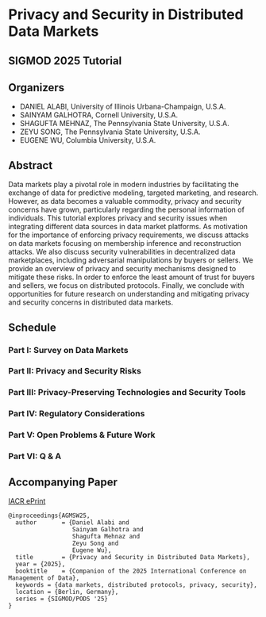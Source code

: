 # Privacy and Security in Distributed Data Markets

## SIGMOD 2025 Tutorial

## Organizers
* DANIEL ALABI, University of Illinois Urbana-Champaign, U.S.A.
* SAINYAM GALHOTRA, Cornell University, U.S.A.
* SHAGUFTA MEHNAZ, The Pennsylvania State University, U.S.A.
* ZEYU SONG, The Pennsylvania State University, U.S.A.
* EUGENE WU, Columbia University, U.S.A.

## Abstract

Data markets play a pivotal role in modern industries by facilitating the exchange of data for predictive
modeling, targeted marketing, and research. However, as data becomes a valuable commodity, privacy and
security concerns have grown, particularly regarding the personal information of individuals. This tutorial
explores privacy and security issues when integrating different data sources in data market platforms.
As motivation for the importance of enforcing privacy requirements, we discuss attacks on data markets
focusing on membership inference and reconstruction attacks. We also discuss security vulnerabilities in
decentralized data marketplaces, including adversarial manipulations by buyers or sellers. We provide an
overview of privacy and security mechanisms designed to mitigate these risks. In order to enforce the
least amount of trust for buyers and sellers, we focus on distributed protocols. Finally, we conclude with
opportunities for future research on understanding and mitigating privacy and security concerns in distributed
data markets.

## Schedule

### Part I: Survey on Data Markets

### Part II: Privacy and Security Risks

### Part III: Privacy-Preserving Technologies and Security Tools

### Part IV: Regulatory Considerations

### Part V: Open Problems & Future Work

### Part VI: Q & A

## Accompanying Paper

[IACR ePrint](https://eprint.iacr.org/2025/724)

```
@inproceedings{AGMSW25,
  author       = {Daniel Alabi and
                  Sainyam Galhotra and
                  Shagufta Mehnaz and
                  Zeyu Song and
                  Eugene Wu},
  title        = {Privacy and Security in Distributed Data Markets},
  year = {2025},
  booktitle    = {Companion of the 2025 International Conference on Management of Data},
  keywords = {data markets, distributed protocols, privacy, security},
  location = {Berlin, Germany},
  series = {SIGMOD/PODS '25}
}
```
